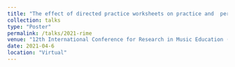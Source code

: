 ```yaml
---
title: "The effect of directed practice worksheets on practice and 	performance outcomes."
collection: talks
type: "Poster"
permalink: /talks/2021-rime
venue: "12th International Conference for Research in Music Education (RIME)"
date: 2021-04-6
location: "Virtual"
---
```



